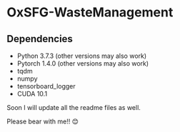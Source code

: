 # OxSFG-WasteManagement

## Dependencies
* Python 3.7.3 (other versions may also work)
* Pytorch 1.4.0 (other versions may also work)
* tqdm
* numpy
* tensorboard_logger
* CUDA 10.1



Soon I will update all the readme files as well.

Please bear with me!! :blush:
